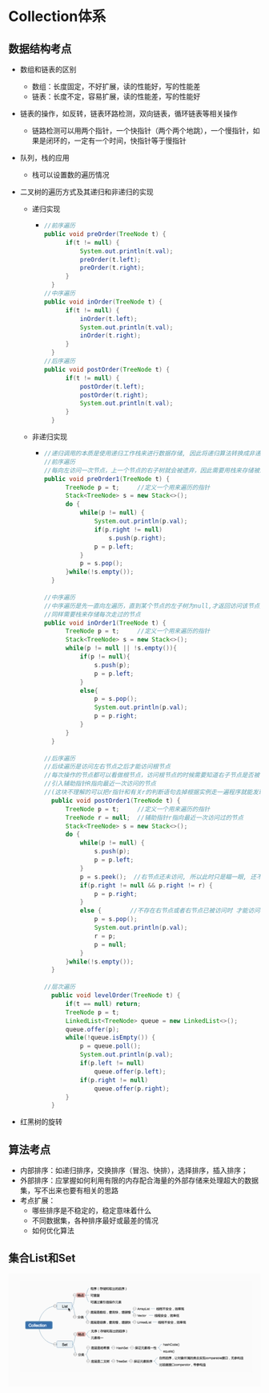 # Collection体系

## 数据结构考点

* 数组和链表的区别
  * 数组：长度固定，不好扩展，读的性能好，写的性能差
  * 链表：长度不定，容易扩展，读的性能差，写的性能好
* 链表的操作，如反转，链表环路检测，双向链表，循环链表等相关操作
  * 链路检测可以用两个指针，一个快指针（两个两个地跳），一个慢指针，如果是闭环的，一定有一个时间，快指针等于慢指针
* 队列，栈的应用
  * 栈可以设置数的遍历情况
* 二叉树的遍历方式及其递归和非递归的实现
  * 递归实现
    * ```java
      //前序遍历
      public void preOrder(TreeNode t) {
      		if(t != null) {
      			System.out.println(t.val);
      			preOrder(t.left);
      			preOrder(t.right);
      		}
      	}
      //中序遍历	
      public void inOrder(TreeNode t) {
      		if(t != null) {
      			inOrder(t.left);
      			System.out.println(t.val);
      			inOrder(t.right);
      		}
      	}
      //后序遍历
      public void postOrder(TreeNode t) {
      		if(t != null) {
      			postOrder(t.left);
      			postOrder(t.right);
      			System.out.println(t.val);
      		}
      	}
      ```
  * 非递归实现
    * ```java
      //递归调用的本质是使用递归工作栈来进行数据存储, 因此将递归算法转换成非递归算法需要借用栈.
      //前序遍历
      //每向左访问一次节点，上一个节点的右子树就会被遗弃，因此需要用栈来存储被忘记的右子树
      public void preOrder1(TreeNode t) {
      		TreeNode p = t;     //定义一个用来遍历的指针
      		Stack<TreeNode> s = new Stack<>();
      		do {
      			while(p != null) {
      				System.out.println(p.val);
      				if(p.right != null)
      					s.push(p.right);
      				p = p.left;
      			}
      			p = s.pop();
      		}while(!s.empty());
      	}
	
      //中序遍历
      //中序遍历是先一直向左遍历，直到某个节点的左子树为null,才返回访问该节点，但是一路向左遍历的时候没有记下父节点的名字，
      //同样需要栈来存储每次走过的节点
      public void inOrder1(TreeNode t) {
      		TreeNode p = t;     //定义一个用来遍历的指针
      		Stack<TreeNode> s = new Stack<>();
      		while(p != null || !s.empty()){
      			if(p != null){
      				s.push(p);
      				p = p.left;
      			}
      			else{
      				p = s.pop();
      				System.out.println(p.val);
      				p = p.right;
      			}
      		}
      	}

      //后序遍历
      //后续遍历是访问左右节点之后才能访问根节点
      //每次操作的节点都可以看做根节点，访问根节点的时候需要知道右子节点是否被访问过
      //引入辅助指针R指向最近一次访问的节点
      //(这块不理解的可以把r指针和有关r的判断语句去掉根据实例走一遍程序就能发现漏洞: 判断节点是否存在右子树的时候会重复访问右节点)
      	public void postOrder1(TreeNode t) {
      		TreeNode p = t;     //定义一个用来遍历的指针
      		TreeNode r = null;  //辅助指针r指向最近一次访问过的节点
      		Stack<TreeNode> s = new Stack<>();
      		do {
      			while(p != null) {
      				s.push(p);
      				p = p.left;
      			}
      			p = s.peek();  //右节点还未访问, 所以此时只是瞄一眼, 还不能取出栈顶元素
      			if(p.right != null && p.right != r) {
      				p = p.right;
      			}
      			else {        //不存在右节点或者右节点已被访问时 才能访问根节点
      				p = s.pop();
      				System.out.println(p.val);
      				r = p;
      				p = null;
      			}
      		}while(!s.empty());
      	}

      //层次遍历
      	public void levelOrder(TreeNode t) {
      		if(t == null) return;
      		TreeNode p = t;
      		LinkedList<TreeNode> queue = new LinkedList<>(); 
      		queue.offer(p);
      		while(!queue.isEmpty()) {
      			p = queue.poll();
      			System.out.println(p.val);
      			if(p.left != null)
      				queue.offer(p.left);
      			if(p.right != null)
      				queue.offer(p.right);
      		}
      	}
      ```

* 红黑树的旋转

## 算法考点

* 内部排序：如递归排序，交换排序（冒泡、快排），选择排序，插入排序；
* 外部排序：应掌握如何利用有限的内存配合海量的外部存储来处理超大的数据集，写不出来也要有相关的思路
* 考点扩展：
  * 哪些排序是不稳定的，稳定意味着什么
  * 不同数据集，各种排序最好或最差的情况
  * 如何优化算法

## 集合List和Set

![](/体系/1.png)

